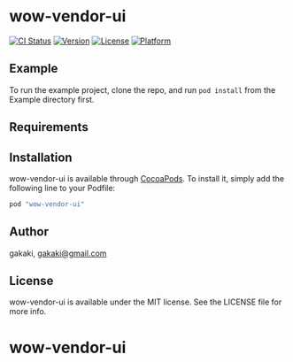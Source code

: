 # wow-vendor-ui

[![CI Status](http://img.shields.io/travis/gakaki/wow-vendor-ui.svg?style=flat)](https://travis-ci.org/gakaki/wow-vendor-ui)
[![Version](https://img.shields.io/cocoapods/v/wow-vendor-ui.svg?style=flat)](http://cocoapods.org/pods/wow-vendor-ui)
[![License](https://img.shields.io/cocoapods/l/wow-vendor-ui.svg?style=flat)](http://cocoapods.org/pods/wow-vendor-ui)
[![Platform](https://img.shields.io/cocoapods/p/wow-vendor-ui.svg?style=flat)](http://cocoapods.org/pods/wow-vendor-ui)

## Example

To run the example project, clone the repo, and run `pod install` from the Example directory first.

## Requirements

## Installation

wow-vendor-ui is available through [CocoaPods](http://cocoapods.org). To install
it, simply add the following line to your Podfile:

```ruby
pod "wow-vendor-ui"
```

## Author

gakaki, gakaki@gmail.com

## License

wow-vendor-ui is available under the MIT license. See the LICENSE file for more info.
# wow-vendor-ui
